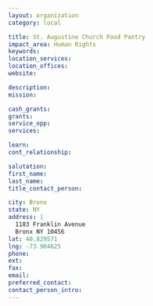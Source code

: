 ```yaml
---
layout: organization
category: local

title: St. Augustine Church Food Pantry
impact_area: Human Rights
keywords: 
location_services: 
location_offices: 
website: 

description: 
mission: 

cash_grants: 
grants: 
service_opp: 
services: 

learn: 
cont_relationship: 

salutation: 
first_name: 
last_name: 
title_contact_person: 

city: Bronx
state: NY
address: |
  1183 Franklin Avenue     
  Bronx NY 10456
lat: 40.829571
lng: -73.904625
phone: 
ext: 
fax: 
email: 
preferred_contact: 
contact_person_intro: 
---
```

